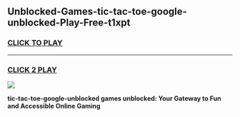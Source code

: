 
## Unblocked-Games-tic-tac-toe-google-unblocked-Play-Free-t1xpt
<h3>
<a href="https://premium76.site?title=tic-tac-toe-google-unblocked&ref=21A">CLICK TO PLAY</a></h3>
<hr>

<h3>
<a href="https://premium76.site?title=tic-tac-toe-google-unblocked&ref=21A">CLICK 2 PLAY</a>
  
</h3>

<a href="https://premium76.site?title=tic-tac-toe-google-unblocked&ref=21A"><img src="https://clearcache.store/games.png"></a>


**tic-tac-toe-google-unblocked games unblocked: Your Gateway to Fun and Accessible Online Gaming**
